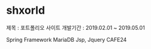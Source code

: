 # shxorld
제목 : 포트폴리오 사이트
개발기간 : 2019.02.01 ~ 2019.05.01

Spring Framework
MariaDB
Jsp, Jquery
CAFE24
